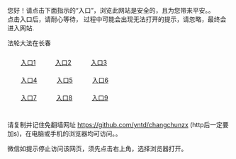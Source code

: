 您好！请点击下面指示的“入口”，浏览此网站是安全的，且为您带来平安。。 <br/>
点击入口后，请耐心等待， 过程中可能会出现无法打开的提示，请忽略，最终会进入网站. </br>

法轮大法在长春<br/>
<div style="padding:10px"><a style="margin:20px" target="_blank" href="https://d70b0p9uf7y5r.cloudfront.net/2Qpsp?gxacw" id="ccLink1" rel="nofollow">入口1</a> <a target="_blank" style="margin:20px" href="https://dmf57xl13spb6.cloudfront.net/2Qpsp?nruidnf" id="ccLink2" rel="nofollow">入口2</a> <a style="margin:20px" target="_blank" href="https://d10e2xi8zf9ekq.cloudfront.net/2Qpsp?ynaxvgmj" id="ccLink3" rel="nofollow">入口3</a></div>

<div style="padding:10px" ><a style="margin:20px" target="_blank" href="https://d70b0p9uf7y5r.cloudfront.net/2Qpsp?gxacw" id="ccLink4" rel="nofollow">入口4</a> <a style="margin:20px" href="https://dmf57xl13spb6.cloudfront.net/2Qpsp?nruidnf" target="_blank" id="ccLink5" rel="nofollow">入口5</a> <a style="margin:20px" href="https://d10e2xi8zf9ekq.cloudfront.net/2Qpsp?ynaxvgmj" target="_blank" id="ccLink6" rel="nofollow">入口6</a></div>

<div style="padding:10px"><a style="margin:20px" target="_blank" href="https://d70b0p9uf7y5r.cloudfront.net/2Qpsp?gxacw" id="ccLink7" rel="nofollow">入口7</a> <a style="margin:20px" href="https://dmf57xl13spb6.cloudfront.net/2Qpsp?nruidnf" target="_blank" id="ccLink8" rel="nofollow">入口8</a> <a style="margin:20px" target="_blank" href="https://d10e2xi8zf9ekq.cloudfront.net/2Qpsp?ynaxvgmj" id="ccLink9" rel="nofollow">入口9</a></div>

<br/>



请复制并记住免翻墙网址 https://github.com/yntd/changchunzx (http后一定要加s)，在电脑或手机的浏览器均可访问。。<br/>

微信如提示停止访问该网页，须先点击右上角，选择浏览器打开。
